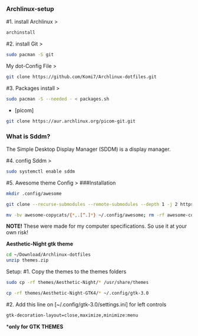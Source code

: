 ### Archlinux-setup
#1. install Archlinux >  
```bash 
archinstall 
``` 
#2. install Git > 
```bash 
sudo pacman -S git 
``` 
My dot-Config File > 
```bash
git clone https://github.com/Komi7/Archlinux-dotfiles.git
```
#3. Packages install >
```bash 
sudo pacman -S --needed - < packages.sh
``` 
* [picom]
```bash
git clone https://aur.archlinux.org/picom-git.git
```
### What is Sddm?
The Simple Desktop Display Manager (SDDM) is a display manager.

#4. config Sddm >
```bash 
sudo systemctl enable sddm 
``` 
#5. Awesome theme Config  >
###Installation
```bash
mkdir .config/awesome

git clone --recurse-submodules --remote-submodules --depth 1 -j 2 https://github.com/lcpz/awesome-copycats.git

mv -bv awesome-copycats/{*,.[^.]*} ~/.config/awesome; rm -rf awesome-copycats
```

**NOTE!** These were made for my computer specifications. So use it at your own risk! 

**Aesthetic-Night gtk theme**
```bash
cd ~/Download/Archlinux-dotfiles
unzip themes.zip
```

Setup:
#1. Copy the themes to the themes folders
```bash
sudo cp -rf themes/Aesthetic-Night/* /usr/share/themes

cp -rf themes/Aesthetic-Night-GTK4/* ~/.config/gtk-3.0
```
#2. Add this line on [~/.config/gtk-3.0/settings.ini] for left controls
```bash
gtk-decoration-layout=close,maximize,minimize:menu
```
***only for GTK THEMES**

